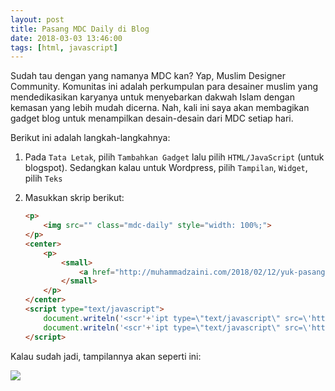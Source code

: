```yaml
---
layout: post
title: Pasang MDC Daily di Blog
date: 2018-03-03 13:46:00
tags: [html, javascript]
---
```


Sudah tau dengan yang namanya MDC kan? Yap, Muslim Designer Community. Komunitas ini adalah perkumpulan para desainer muslim yang mendedikasikan karyanya untuk menyebarkan dakwah Islam dengan kemasan yang lebih mudah dicerna. Nah, kali ini saya akan membagikan gadget blog untuk menampilkan desain-desain dari MDC setiap hari.

Berikut ini adalah langkah-langkahnya:

1. Pada `Tata Letak`, pilih `Tambahkan Gadget` lalu pilih `HTML/JavaScript` (untuk blogspot). Sedangkan kalau untuk Wordpress, pilih `Tampilan`, `Widget`, pilih `Teks`

2. Masukkan skrip berikut:

    ```html
    <p>
        <img src="" class="mdc-daily" style="width: 100%;">
    </p>
    <center>
        <p>
            <small>
                <a href="http://muhammadzaini.com/2018/02/12/yuk-pasang-gadget-mdc-daily-di-blog.html">get widget</a>
            </small>
        </p>
    </center>
    <script type="text/javascript">
        document.writeln('<scr'+'ipt type=\"text/javascript\" src=\'http://muhammadzaini.com/mdc-daily/data.js?'+Math.random()+'\'></scr'+'ipt>');
        document.writeln('<scr'+'ipt type=\"text/javascript\" src=\'http://muhammadzaini.com/mdc-daily/app.js?'+Math.random()+'\'></scr'+'ipt>');
    </script>
    ```

Kalau sudah jadi, tampilannya akan seperti ini:

![](https://s25.postimg.org/h7d8b7p7z/Screenshot_from_2018-02-12_01_36_58.png)